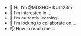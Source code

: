 - 👋 Hi, I’m @MDSHOHIDUL123m
- 👀 I’m interested in ...
- 🌱 I’m currently learning ...
- 💞️ I’m looking to collaborate on ...
- 📫 How to reach me ...

<!---
MDSHOHIDUL123m/MDSHOHIDUL123m is a ✨ special ✨ repository because its `README.md` (this file) appears on your GitHub profile.
You can click the Preview link to take a look at your changes.
--->
